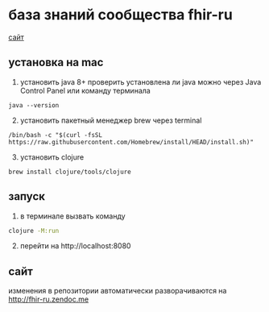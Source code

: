 # база знаний сообщества fhir-ru

[сайт](http://fhir-ru.zendoc.me)

## установка на mac

1. установить java 8+
проверить установлена ли java можно через Java Control Panel или команду терминала
```
java --version
```
2. установить пакетный менеджер brew через terminal
```
/bin/bash -c "$(curl -fsSL https://raw.githubusercontent.com/Homebrew/install/HEAD/install.sh)"
```
3. установить clojure
```
brew install clojure/tools/clojure
```

## запуск

1. в терминале вызвать команду

```bash
clojure -M:run
```

2. перейти на http://localhost:8080

## сайт
изменения в репозитории автоматически разворачиваются на http://fhir-ru.zendoc.me
